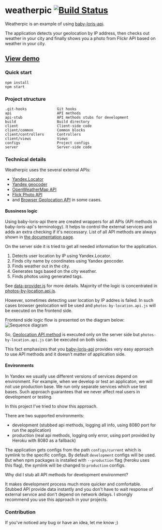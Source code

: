 # weatherpic [![Build Status](https://travis-ci.org/tarmolov/weatherpic.svg?branch=master)](https://travis-ci.org/tarmolov/weatherpic)
Weatherpic is an example of using [baby-loris-api](https://github.com/tarmolov/baby-loris-api).

The application detects your geolocation by IP address, then checks out weather in your city and finally shows you a photo from Flickr API based on weather in your city.

## [View demo](http://weatherpic.herokuapp.com/)

### Quick start
```
npm install
npm start
```

### Project structure
```
.git-hooks              Git hooks
api                     API methods
api-stub                API methods stubs for development
build                   Build directory
client                  Client-side code
client/common           Common blocks
client/controllers      Controllers
client/views            Views
configs                 Project configs
server                  Server-side code
```

### Technical details
Weatherpic uses the several external APIs:
  * [Yandex.Locator](http://api.yandex.ru/locator/)
  * [Yandex geocoder](http://api.yandex.com/maps/doc/geocoder/)
  * [OpenWeatherMap API](http://openweathermap.org/api)
  * [Flick Photo API](https://www.flickr.com/services/api/)
  * and [Browser Geolocation API](https://developer.mozilla.org/en-US/docs/Web/API/Geolocation/Using_geolocation) in some cases.

#### Bussiness logic
Using baby-loris-api there are created wrappers for all APIs (API methods in baby-loris-api's terminology). It helps to control the external services and adds an extra checking if it's neccessary. List of all API methods are always shown in [the documentation page](http://weatherpic.herokuapp.com/api).

On the server side it is tried to get all needed information for the application.

  1. Detects user location by IP using Yandex.Locator.
  2. Finds city name by coordinates using Yandex geocoder.
  3. Finds weather out in the city.
  4. Generates tags based on the city weather.
  5. Finds photos using generated tags.

See [data-provider.js](server/lib/data-provider.js) for more details. Majority of the logic is concentrated in [photos-by-location.api.js](api/photos-by-location.api.js).

However, sometimes detecting user location by IP addres is failed. In such cases browser geolocation will be used and ```photos-by-location.api.js``` will be executed on the frontend side.

Frontend side logic flow is presented on the diagram below:
![Sequence diagram](http://www.plantuml.com/plantuml/png/ZP313e8m44Jl_OezsaJy00uag6V2oQkfj04IP4cx4J_VjY3GgectPcPdtcxpYb33KUDeb6PiVa2ImGsH6Akq4gGW7mRc16VODwJGgt4dyLwWL3oo30czHi-2HAdnqKeBS0DsRglvgkz6hOWvPPWLI2P62jAg2w5iaF24FMdikXKIoS7AUz_0mufbooYvb0Khxrp3ON2wuJyZM_xLD3WMwadU-ODYxvye9Eetezp-nGV2hnDUTMdjzqRHRBMcMtoElm00)

So, [Geolocation API method](api/geolocation.api.js) is executed only on the server side but ```photos-by-location.api.js``` can be executed on both sides.

This fact emphasizes that you [baby-loris-api](https://github.com/tarmolov/baby-loris-api) provides very easy approach to use API methods and it doesn't matter of application side.

#### Environments
In Yandex we usually use different versions of services depend on environment. For example, when we develop or test an applicaton, we will not use production base. We run only separate services which use test bases. Such approach guarantees that we never affect real users in development or testing.

In this project I've tried to show this approach.

There are two supported environments:

  * development (stubbed api methods, logging all info, using 8080 port for run the application)
  * production (real api methods, logging only error, using port provided by Heroku with 8080 as a fallback)

The application gets configs from the path ```configs/current``` which is symlink to the specific configs. By default ```development``` configs will be used. But when npm packages is installed with ```--production``` flag (heroku uses this flag), the symlink will be changed to ```production``` configs.

Why did I stub all API methods for development environment?

It makes development process much more quicker and comfortable. Stubbed API provide data instantly and you don't have to wait response of external service and don't depend on network delays. I strongly recommend you use this approach in your projects.

### Contribution
If you've noticed any bug or have an idea, let me know ;)
